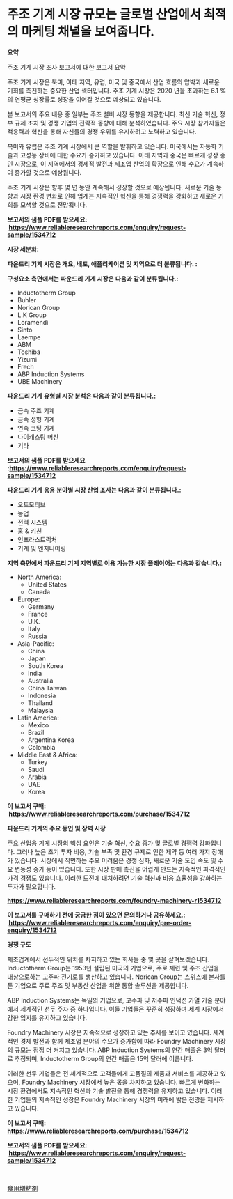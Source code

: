 <p><h1>주조 기계 시장 규모는 글로벌 산업에서 최적의 마케팅 채널을 보여줍니다.</h1></p><p><strong>요약</strong></p>
<p><p>주조 기계 시장 조사 보고서에 대한 보고서 요약 </p><p>주조 기계 시장은 북미, 아태 지역, 유럽, 미국 및 중국에서 산업 흐름의 압박과 새로운 기회를 촉진하는 중요한 산업 섹터입니다. 주조 기계 시장은 2020 년을 초과하는 6.1 %의 연평균 성장률로 성장을 이어갈 것으로 예상되고 있습니다. </p><p>본 보고서의 주요 내용 중 일부는 주조 설비 시장 동향을 제공합니다. 최신 기술 혁신, 정부 규제 조치 및 경쟁 기업의 전략적 동향에 대해 분석하였습니다. 주요 시장 참가자들은 적응력과 혁신을 통해 자신들의 경쟁 우위를 유지하려고 노력하고 있습니다.</p><p>북미와 유럽은 주조 기계 시장에서 큰 역할을 발휘하고 있습니다. 미국에서는 자동화 기술과 고성능 장비에 대한 수요가 증가하고 있습니다. 아태 지역과 중국은 빠르게 성장 중인 시장으로, 이 지역에서의 경제적 발전과 제조업 산업의 확장으로 인해 수요가 계속하여 증가할 것으로 예상됩니다.</p><p>주조 기계 시장은 향후 몇 년 동안 계속해서 성장할 것으로 예상됩니다. 새로운 기술 동향과 시장 환경 변화로 인해 업계는 지속적인 혁신을 통해 경쟁력을 강화하고 새로운 기회를 모색할 것으로 전망됩니다.</p></p>
<p><strong>보고서의 샘플 PDF를 받으세요: &nbsp;<a href="https://www.reliableresearchreports.com/enquiry/request-sample/1534712">https://www.reliableresearchreports.com/enquiry/request-sample/1534712</a></strong></p>
<p><strong>시장 세분화:</strong></p>
<p><strong> 파운드리 기계 시장은 개요, 배포, 애플리케이션 및 지역으로 더 분류됩니다. :</strong></p>
<p><strong>구성요소 측면에서는 파운드리 기계 시장은 다음과 같이 분류됩니다.:</strong></p>
<p><ul><li>Inductotherm Group</li><li>Buhler</li><li>Norican Group</li><li>L.K Group</li><li>Loramendi</li><li>Sinto</li><li>Laempe</li><li>ABM</li><li>Toshiba</li><li>Yizumi</li><li>Frech</li><li>ABP Induction Systems</li><li>UBE Machinery</li></ul></p>
<p><strong> 파운드리 기계 유형별 시장 분석은 다음과 같이 분류됩니다.:</strong></p>
<p><ul><li>금속 주조 기계</li><li>금속 성형 기계</li><li>연속 코팅 기계</li><li>다이캐스팅 머신</li><li>기타</li></ul></p>
<p><strong>보고서의 샘플 PDF를 받으세요 :<a href="https://www.reliableresearchreports.com/enquiry/request-sample/1534712">https://www.reliableresearchreports.com/enquiry/request-sample/1534712</a></strong></p>
<p><strong> 파운드리 기계 응용 분야별 시장 산업 조사는 다음과 같이 분류됩니다.:</strong></p>
<p><ul><li>오토모티브</li><li>농업</li><li>전력 시스템</li><li>홈 & 키친</li><li>인프라스트럭처</li><li>기계 및 엔지니어링</li></ul></p>
<p><strong>지역 측면에서 파운드리 기계 지역별로 이용 가능한 시장 플레이어는 다음과 같습니다.:</strong></p>
<p><ul>
    <li>
        North America:
        <ul>
            <li>United States</li>
            <li>Canada</li>
        </ul>
    </li>
    <li>
        Europe:
        <ul>
            <li>Germany</li>
            <li>France</li>
            <li>U.K.</li>
            <li>Italy</li>
            <li>Russia</li>
        </ul>
    </li>
    <li>
        Asia-Pacific:
        <ul>
            <li>China</li>
            <li>Japan</li>
            <li>South Korea</li>
            <li>India</li>
            <li>Australia</li>
            <li>China Taiwan</li>
            <li>Indonesia</li>
            <li>Thailand</li>
            <li>Malaysia</li>
        </ul>
    </li>
    <li>
        Latin America:
        <ul>
            <li>Mexico</li>
            <li>Brazil</li>
            <li>Argentina Korea</li>
            <li>Colombia</li>
        </ul>
    </li>
    <li>
        Middle East & Africa:
        <ul>
            <li>Turkey</li>
            <li>Saudi</li>
            <li>Arabia</li>
            <li>UAE</li>
            <li>Korea</li>
        </ul>
    </li>
    </ul></p>
<p><strong>이 보고서 구매: &nbsp;<a href="https://www.reliableresearchreports.com/purchase/1534712">https://www.reliableresearchreports.com/purchase/1534712</a></strong></p>
<p><strong>파운드리 기계의 주요 동인 및 장벽 시장</strong></p>
<p><p>주요 산업용 기계 시장의 핵심 요인은 기술 혁신, 수요 증가 및 글로벌 경쟁력 강화입니다. 그러나 높은 초기 투자 비용, 기술 부족 및 환경 규제로 인한 제약 등 여러 가지 장애가 있습니다. 시장에서 직면하는 주요 어려움은 경쟁 심화, 새로운 기술 도입 속도 및 수요 변동성 증가 등이 있습니다. 또한 시장 판매 촉진을 어렵게 만드는 지속적인 파격적인 가격 경쟁도 있습니다. 이러한 도전에 대처하려면 기술 혁신과 비용 효율성을 강화하는 투자가 필요합니다.</p></p>
<p><strong><a href="https://www.reliableresearchreports.com/foundry-machinery-r1534712">https://www.reliableresearchreports.com/foundry-machinery-r1534712</a></strong></p>
<p><strong>이 보고서를 구매하기 전에 궁금한 점이 있으면 문의하거나 공유하세요.: &nbsp;<a href="https://www.reliableresearchreports.com/enquiry/pre-order-enquiry/1534712">https://www.reliableresearchreports.com/enquiry/pre-order-enquiry/1534712</a></strong></p>
<p><strong>경쟁 구도</strong></p>
<p><p>제조업계에서 선두적인 위치를 차지하고 있는 회사들 중 몇 곳을 살펴보겠습니다. Inductotherm Group는 1953년 설립된 미국의 기업으로, 주로 제련 및 주조 산업을 대상으로하는 고주파 전기로를 생산하고 있습니다. Norican Group는 스위스에 본사를 둔 기업으로 주로 주조 및 부동산 산업을 위한 통합 솔루션을 제공합니다. </p><p>ABP Induction Systems는 독일의 기업으로, 고주파 및 저주파 인덕션 가열 기술 분야에서 세계적인 선두 주자 중 하나입니다. 이들 기업들은 꾸준히 성장하며 세계 시장에서 강한 입지를 유지하고 있습니다.</p><p>Foundry Machinery 시장은 지속적으로 성장하고 있는 추세를 보이고 있습니다. 세계적인 경제 발전과 함께 제조업 분야의 수요가 증가함에 따라 Foundry Machinery 시장의 규모는 점점 더 커지고 있습니다. ABP Induction Systems의 연간 매출은 3억 달러로 추정되며, Inductotherm Group의 연간 매출은 15억 달러에 이릅니다.</p><p>이러한 선두 기업들은 전 세계적으로 고객들에게 고품질의 제품과 서비스를 제공하고 있으며, Foundry Machinery 시장에서 높은 몫을 차지하고 있습니다. 빠르게 변화하는 시장 환경에서도 지속적인 혁신과 기술 발전을 통해 경쟁력을 유지하고 있습니다. 이러한 기업들의 지속적인 성장은 Foundry Machinery 시장의 미래에 밝은 전망을 제시하고 있습니다.</p></p>
<p><strong>이 보고서 구매: &nbsp; <a href="https://www.reliableresearchreports.com/purchase/1534712">https://www.reliableresearchreports.com/purchase/1534712</a></strong></p>
<p><strong>보고서의 샘플 PDF를 받으세요: &nbsp;<a href="https://www.reliableresearchreports.com/enquiry/request-sample/1534712">https://www.reliableresearchreports.com/enquiry/request-sample/1534712</a></strong><strong></strong></p>
<p>&nbsp;</p>
<p><p><a href="https://github.com/one-cool-chick/Market-Research-Report-List-1/blob/main/959850119906.md">食用増粘剤</a></p></p>